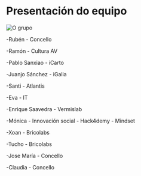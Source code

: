 # Presentación do equipo

![O grupo](http://forxa.colab.coruna.gal/Co-Lab/obradoiro/raw/master/o_ser_dixital/imaxes/presentacion_ser_dixital.jpeg)

		

-Rubén - Concello
	
-Ramón - Cultura AV

-Pablo Sanxiao - iCarto

-Juanjo Sánchez - iGalia

-Santi - Atlantis

-Eva - IT

-Enrique Saavedra - Vermislab

-Mónica - Innovación social - Hack4demy - Mindset

-Xoan - Bricolabs

-Tucho - Bricolabs

-Jose María - Concello

-Claudia - Concello